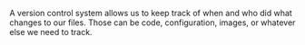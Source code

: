 A version control system allows us to keep track of when and who did what changes to our files. Those can be code, configuration, images, or whatever else we need to track.
